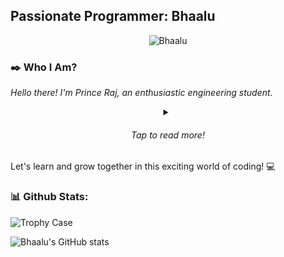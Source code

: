 <h2 style="align-self: center;">Passionate Programmer: Bhaalu</h2>
<p align="center"><img src="https://komarev.com/ghpvc/?username=Bhaalu-69" alt="Bhaalu"></p>

### ✒️ Who I Am?
<span style="font-style: italic;">Hello there! I'm Prince Raj, an enthusiastic engineering student.</span>
<details>
    <summary align="center"><h6>Tap to read more!</h6></summary><br>
    <p>💻<span style="font-style: italic;">I recently embarked on my coding journey, and I'm passionate about learning
            and exploring the world of programming. Every day, I'm amazed by the possibilities and the impact that code
            can have in shaping our world.</span></p>
    <p>🎓 <span style="font-style: italic;">Currently in the early stages of my engineering degree, I'm eager to develop
            a strong foundation in coding and programming. I'm focusing on learning various programming languages and
            frameworks.</span></p>
    <p>🌟 <span style="font-style: italic;">I believe in the power of continuous learning and growth. While I may be a
            beginner, I'm dedicated to honing my skills and expanding my knowledge through personal projects and online
            resources. I'm excited about the challenges and opportunities that lie ahead.</span></p>
    <p>🚀 <span style="font-style: italic;">I'm open to collaborating with fellow developers, sharing ideas, and being
            part of the thriving coding community. I'm also looking forward to contributing to open-source projects as I
            progress in my coding journey.</span></p>
</details>
Let's learn and grow together in this exciting world of coding! 💻


### 📊 Github Stats:
![Trophy Case](https://github-profile-trophy.vercel.app/?username=Bhaalu-69)

![Bhaalu's GitHub
stats](https://github-readme-stats.vercel.app/api?username=Bhaalu-69&theme=tokyonight&bg_color=00000000&show_icons=true&hide=prs,issues)

